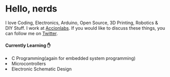 # Hello, nerds

I love Coding, Electronics, Arduino, Open Source, 3D Printing, Robotics & DIY Stuff. I work at [Accionlabs](https://www.accionlabs.com/). If you would like to discuss these things, you can follow me on [Twitter](https://twitter.com/iamsamratsaha).

#### Currently Learning :raised_hand:
<li>C Programming(again for embedded system programming)</li>
<li>Microcontrollers</li>
<li>Electronic Schematic Design</li>
